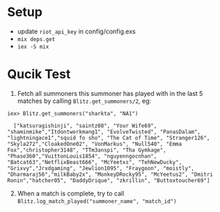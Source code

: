 # Setup 
- update `riot_api_key` in config/config.exs 
- `mix deps.get`
- `iex -S mix`

# Qucik Test 
  1. Fetch all summoners this summoner has played with in the last 5 matches by calling `Blitz.get_summoners/2`, eg: 
     
    iex> Blitz.get_summoners("sharkta", "NA1")

      ["katsuragishinji", "saintz08", "Your Wife69", "shaminmike","Itdontworkmang1", "EvolveTwisted", "PanasDalam", "lightningace1","squid fo sho", "The Cat of Time", "Stranger126", "Skyla272","CloakedOne02", "VonMarkus", "Null540", "Emma Fox","christopher3148", "TTm3anspi", "Tha Gymkage", "Phase360","VuittonLouis1854", "nguyenngocnhan", "Batcat63","NetflixBeast666", "McYeetxs", "TehNewDucky", "Grixvy","Jrxdgaming", "Jewlion1095", "Fraygoon", "moistly", "Dharmaraj56","milkBaby2x", "MonkeyDRocky95", "McYeetus2", "Dmitri Ronin","hatcher05", "DaddyDrique", "zkrillin", "Buttoxtoucher69"]


  2. When a match is complete, try to call 
    `Blitz.log_match_played("summoner_name", "match_id")`


